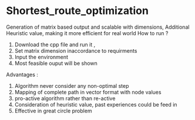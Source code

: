 # Shortest_route_optimization
Generation of matrix based output and scalable with dimensions, Additional Heuristic value, making it more efficient for real world
How to run ?
1) Download the cpp file and run it , 
2) Set matrix dimension inaccordance to requirments
3) Input the environment
4) Most feasible ouput will be shown

Advantages :
1) Algorithm never consider any non-optimal step
2) Mapping of complete path in vector format with node values
3) pro-active algorithm rather than re-active
4) Consideration of heuristic value, past experiences could be feed in
5) Effective in great circle problem
